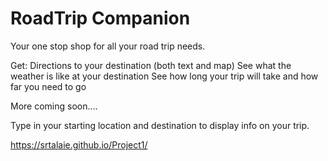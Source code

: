 # RoadTrip Companion

Your one stop shop for all your road trip needs.

Get:
  Directions to your destination (both text and map)
  See what the weather is like at your destination
  See how long your trip will take and how far you need to go
  
  More coming soon....
  
 Type in your starting location and destination to display info on your trip.
 
 https://srtalaie.github.io/Project1/
